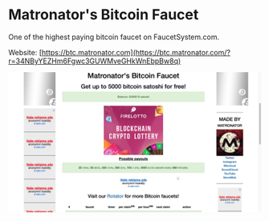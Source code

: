 # Matronator's Bitcoin Faucet

One of the highest paying bitcoin faucet on FaucetSystem.com.

Website: [https://btc.matronator.com](https://btc.matronator.com/?r=34NByYEZHm6Fgwc3GUWMveGHkWnEbpBw8q)

![Faucet preview](techProjects/faucet.jpg "Preview")
